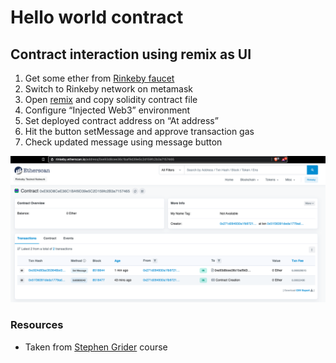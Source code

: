 # Hello world contract
## Contract interaction using remix as UI
1. Get some ether from [Rinkeby faucet](https://faucet.rinkeby.io/)
1. Switch to Rinkeby network on metamask
1. Open [remix](http://remix.ethereum.org/) and copy solidity contract file
1. Configure “Injected Web3” environment
1. Set deployed contract address on “At address”
1. Hit the button setMessage and approve transaction gas
1. Check updated message using message button

![etherscan](img/etherscan.png)

### Resources
* Taken from [Stephen Grider](https://github.com/StephenGrider) course
